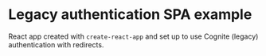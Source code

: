 # Legacy authentication SPA example

React app created with `create-react-app` and set up to use Cognite (legacy) authentication with
redirects.
